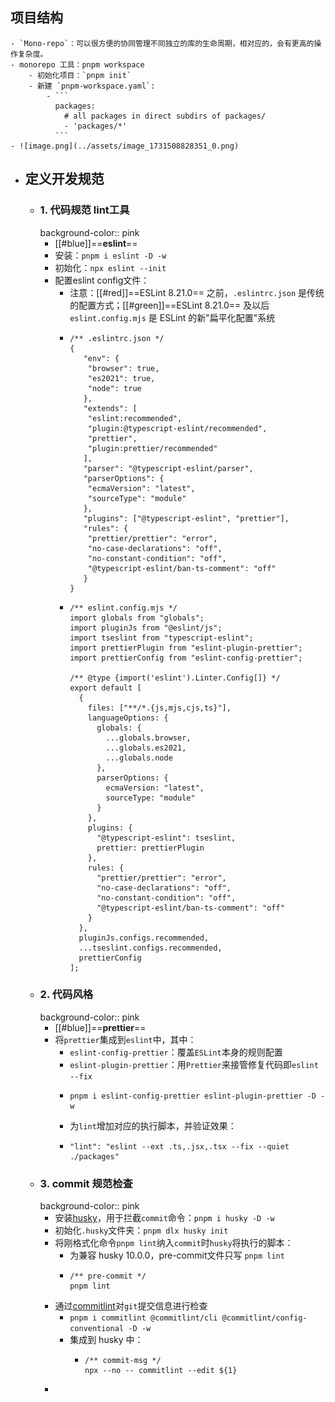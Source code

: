 ## 项目结构
	- `Mono-repo`：可以很方便的协同管理不同独立的库的生命周期，相对应的，会有更高的操作复杂度。
	- monorepo 工具：pnpm workspace
		- 初始化项目：`pnpm init`
		- 新建 `pnpm-workspace.yaml`:
			- ```
			  packages:
			    # all packages in direct subdirs of packages/
			    - 'packages/*'
			  ```
	- ![image.png](../assets/image_1731508828351_0.png)
- ## 定义开发规范
	- ### 1. 代码规范 lint工具
	  background-color:: pink
		- [[#blue]]==**eslint**==
		- 安装：`pnpm i eslint -D -w`
		- 初始化：`npx eslint --init`
		- 配置eslint config文件：
			- 注意：[[#red]]==ESLint 8.21.0== 之前，`.eslintrc.json` 是传统的配置方式；[[#green]]==ESLint 8.21.0== 及以后 `eslint.config.mjs` 是 ESLint 的新"扁平化配置"系统
			- ```
			  /** .eslintrc.json */
			  {
			     "env": {
			      "browser": true,
			      "es2021": true,
			      "node": true
			     },
			     "extends": [
			      "eslint:recommended",
			      "plugin:@typescript-eslint/recommended",
			      "prettier",
			      "plugin:prettier/recommended"
			     ],
			     "parser": "@typescript-eslint/parser",
			     "parserOptions": {
			      "ecmaVersion": "latest",
			      "sourceType": "module"
			     },
			     "plugins": ["@typescript-eslint", "prettier"],
			     "rules": {
			      "prettier/prettier": "error",
			      "no-case-declarations": "off",
			      "no-constant-condition": "off",
			      "@typescript-eslint/ban-ts-comment": "off"
			     }
			  }
			  ```
			- ```
			  /** eslint.config.mjs */
			  import globals from "globals";
			  import pluginJs from "@eslint/js";
			  import tseslint from "typescript-eslint";
			  import prettierPlugin from "eslint-plugin-prettier";
			  import prettierConfig from "eslint-config-prettier";
			  
			  /** @type {import('eslint').Linter.Config[]} */
			  export default [
			    {
			      files: ["**/*.{js,mjs,cjs,ts}"],
			      languageOptions: {
			        globals: {
			          ...globals.browser,
			          ...globals.es2021,
			          ...globals.node
			        },
			        parserOptions: {
			          ecmaVersion: "latest",
			          sourceType: "module"
			        }
			      },
			      plugins: {
			        "@typescript-eslint": tseslint,
			        prettier: prettierPlugin
			      },
			      rules: {
			        "prettier/prettier": "error",
			        "no-case-declarations": "off",
			        "no-constant-condition": "off",
			        "@typescript-eslint/ban-ts-comment": "off"
			      }
			    },
			    pluginJs.configs.recommended,
			    ...tseslint.configs.recommended,
			    prettierConfig
			  ];
			  ```
	- ### 2. 代码风格
	  background-color:: pink
		- [[#blue]]==**prettier**==
		- 将`prettier`集成到`eslint`中，其中：
			- `eslint-config-prettier`：覆盖`ESLint`本身的规则配置
			- `eslint-plugin-prettier`：用`Prettier`来接管修复代码即`eslint --fix`
			- ```
			  pnpm i eslint-config-prettier eslint-plugin-prettier -D -w
			  ```
			- 为`lint`增加对应的执行脚本，并验证效果：
			- ```
			  "lint": "eslint --ext .ts,.jsx,.tsx --fix --quiet ./packages"
			  ```
	- ### 3. commit 规范检查
	  background-color:: pink
		- 安装[husky](https://www.npmjs.com/package/husky)，用于拦截`commit`命令：`pnpm i husky -D -w`
		- 初始化`.husky`文件夹：`pnpm dlx husky init`
		- 将刚格式化命令`pnpm lint`纳入`commit`时`husky`将执行的脚本：
			- 为兼容 husky 10.0.0，pre-commit文件只写 `pnpm lint`
			- ```
			  /** pre-commit */
			  pnpm lint
			  ```
		- 通过[commitlint](https://github.com/conventional-changelog/commitlint)对`git`提交信息进行检查
			- `pnpm i commitlint @commitlint/cli @commitlint/config-conventional -D -w`
			- 集成到 husky 中：
				- ```
				  /** commit-msg */
				  npx --no -- commitlint --edit ${1}
				  ```
		-